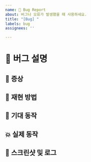 ```yaml
---
name: 🐛 Bug Report
about: 버그나 오류가 발생했을 때 사용하세요.
title: "[Bug] "
labels: bug
assignees: ''

---
```


# 🐞 버그 설명

## 📝 증상
<!-- 어떤 문제가 발생했는지 구체적으로 설명해 주세요. -->

## 🔄 재현 방법
<!-- 버그를 일으키는 과정이나 단계별 상황을 기술해 주세요. -->

## 🎯 기대 동작
<!-- 정상적으로 동작했을 때 기대되는 결과는 무엇인가요? -->

## 💥 실제 동작
<!-- 현재 발생하는 문제와 실제 동작 방식을 상세히 적어주세요. -->

## 📸 스크린샷 및 로그
<!-- 가능하다면 문제가 되는 화면 또는 로그를 첨부해 주세요. -->
